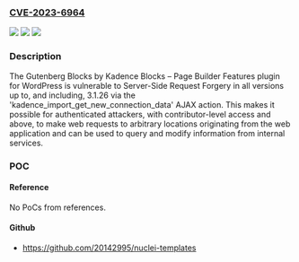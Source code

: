 ### [CVE-2023-6964](https://cve.mitre.org/cgi-bin/cvename.cgi?name=CVE-2023-6964)
![](https://img.shields.io/static/v1?label=Product&message=Gutenberg%20Blocks%20by%20Kadence%20Blocks%20%E2%80%93%20Page%20Builder%20Features&color=blue)
![](https://img.shields.io/static/v1?label=Version&message=*%3C%3D%203.1.26%20&color=brighgreen)
![](https://img.shields.io/static/v1?label=Vulnerability&message=CWE-918%20Server-Side%20Request%20Forgery%20(SSRF)&color=brighgreen)

### Description

The Gutenberg Blocks by Kadence Blocks – Page Builder Features plugin for WordPress is vulnerable to Server-Side Request Forgery in all versions up to, and including, 3.1.26 via the 'kadence_import_get_new_connection_data' AJAX action. This makes it possible for authenticated attackers, with contributor-level access and above, to make web requests to arbitrary locations originating from the web application and can be used to query and modify information from internal services.

### POC

#### Reference
No PoCs from references.

#### Github
- https://github.com/20142995/nuclei-templates

